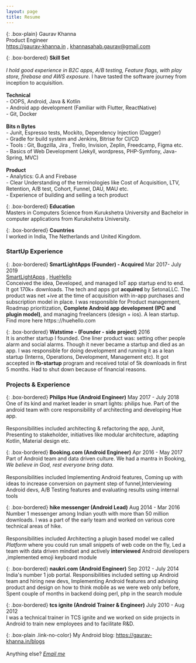 ```yaml
---
layout: page
title: Resume
---
```


{: .box-plain}
Gaurav Khanna <br/> Product Engineer <br/> https://gaurav-khanna.in , khannasahab.gaurav@gmail.com 


{: .box-bordered}
**Skill Set**<br/><br/>*I hold good experience in B2C apps, A/B testing, Feature flags, with play store, firebase and AWS exposure.* I have tasted the software journey from inception to acquisition. <br/><br/>**Technical**<br/>- OOPS, Android, Java & Kotlin<br/>- Android app development (Familiar with Flutter, ReactNative) <br/>- Git, Docker<br/><br/>**Bits n Bytes**<br/>- Junit, Espresso tests, Mockito, Dependency Injection (Dagger) <br/> - Gradle for build system and Jenkins, Bitrise for CI/CD <br/>- Tools : Git, Bugzilla, Jira , Trello, Invision, Zeplin, Freedcamp, Figma etc. <br/>- Basics of Web Development (Jekyll, wordpress, PHP-Symfony, Java-Spring, MVC) <br/><br/>**Product**<br/> - Analytics: G.A and Firebase<br/> - Clear Understanding of the terminologies  like Cost of Acquisition, LTV, Retention, A/B test, Cohort, Funnel, DAU, MAU etc.<br/> - Experience of building and selling a tech product<br/>

{: .box-bordered}
**Education**
<br/>
Masters in Computers Science from Kurukshetra University and Bachelor in computer applications from Kurukshetra University.

{: .box-bordered}
**Countries**
<br/>
I worked in India, The Netherlands and United Kingdom.

### StartUp Experience

{: .box-bordered}
**SmartLightApps (Founder) - Acquired** Mar 2017- July 2019<br/> [SmartLightApps](https://smartlightapps.com) , [HueHello](https:://huehello.com)
<br/>
Conceived the idea, Developed, and managed IoT app startup end to end.<br/>It got 170k+ downloads. The tech and apps got **acquired** by SetonaLLC. The product was net +ive at the time of acquisition with in-app purchases and subscription model in place. I was responsible for Product management, Roadmap prioritization, **Complete Android app development (IPC and plugin model)**, and managing freelancers (design + ios). A lean startup.<br/>Find more here https:://huehello.com

{: .box-bordered}
**Watstime - (Founder - side project)** 2016 
<br/>
It is another startup I founded. One liner product was: setting other people alarm and social alarms. Though it never became a startup and died as an app. I was responsible for doing development and running it as a lean startup (Interns, Operations, Development, Management etc). It got accepted in **fb-startup** program and received total of 5k downloads in first 5 months. Had to shut down because of financial reasons.



### Projects & Experience


{: .box-bordered}
**Philips Hue (Android Engineer)** May 2017 - July 2018
<br/>
One of its kind and market leader in smart lights: philips hue. Part of the android team with core responsibility of architecting and developing Hue app.<br/><br/>Responsibilities included architecting & refactoring the app, Junit, Presenting to stakeholder, initiatives like modular architecture, adapting Kotlin, Material design etc.


{: .box-bordered}
**Booking.com (Android Engineer)** Apr 2016 - May 2017 
<br/>
Part of Android team and data driven culture. We had a mantra in Booking, *We believe in God, rest everyone bring data*.<br/><br/>Responsibilities included Implementing Android features, Coming up with ideas to increase conversion on payment step of funnel,Interviewing Android devs, A/B Testing features and evaluating results using internal tools


{: .box-bordered}
**hike messenger (Android Lead)** Aug 2014 - Mar 2016 
<br/>
Number 1 messenger among Indian youth with more than 50 million downloads. I was a part of the early team and worked on various core technical areas of hike.<br/><br/>Responsibilities included Architecting a plugin based model we called *Platform* where you could run small snippets of web code on the fly, Led a team with data driven mindset and actively **interviewed** Android developers ,implemented emoji keyboard module

{: .box-bordered}
**naukri.com (Android Engineer)** Sep 2012 - July 2014
<br/>
India's number 1 job portal. Responsibilities included setting up Android team and hiring new devs, Implementing Android features and advising product and design on how to think mobile as we were web only before, Spent couple of months in backend doing perl, php in the search module

{: .box-bordered}
**tcs ignite (Android Trainer & Engineer)** July 2010 - Aug 2012
<br/>
I was a technical trainer in TCS ignite and we worked on side projects in Android to train new employees and to facilitate R&D.



{: .box-plain .link-no-color}
My Android blog: https://gaurav-khanna.in/blogs<br/><br/> Anything else? *[Email me](mailto:{{site.personal_email}})*
